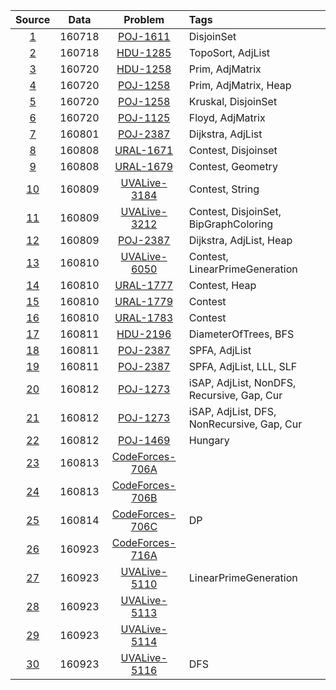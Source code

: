 |Source	|Data	|Problem	|Tags	|
|:-:	|:-:	|:-:		|:-		|
|[1](/source/1.cpp)	|160718	|[POJ-1611](http://vjudge.net/problem/POJ-1611)	|DisjoinSet|
|[2](/source/2.cpp)	|160718	|[HDU-1285](http://vjudge.net/problem/HDU-1285)	|TopoSort, AdjList|
|[3](/source/3.cpp)	|160720	|[HDU-1258](http://vjudge.net/problem/POJ-1258)	|Prim, AdjMatrix|
|[4](/source/4.cpp)	|160720	|[POJ-1258](http://vjudge.net/problem/POJ-1258)	|Prim, AdjMatrix, Heap|
|[5](/source/5.cpp)	|160720	|[POJ-1258](http://vjudge.net/problem/POJ-1258)	|Kruskal, DisjoinSet|
|[6](/source/6.cpp)	|160720	|[POJ-1125](http://vjudge.net/problem/POJ-1125)	|Floyd, AdjMatrix|
|[7](/source/7.cpp)	|160801	|[POJ-2387](http://vjudge.net/problem/POJ-2387)	|Dijkstra, AdjList|
|[8](/source/8.cpp)	|160808	|[URAL-1671](http://vjudge.net/problem/URAL-1671)	|Contest, Disjoinset|
|[9](/source/9.cpp)	|160808	|[URAL-1679](http://vjudge.net/problem/UVAL-1679)	|Contest, Geometry|
|[10](/source/10.cpp)	|160809	|[UVALive-3184](http://vjudge.net/problem/UVALive-3184)	|Contest, String|
|[11](/source/11.cpp)	|160809	|[UVALive-3212](http://vjudge.net/problem/UVALive-3212)	|Contest, DisjoinSet, BipGraphColoring|
|[12](/source/12.cpp)	|160809	|[POJ-2387](http://vjudge.net/problem/POJ-2387)	|Dijkstra, AdjList, Heap|
|[13](/source/13.cpp)	|160810	|[UVALive-6050](http://vjudge.net/problem/URALive-6050)	|Contest, LinearPrimeGeneration|
|[14](/source/14.cpp)	|160810	|[URAL-1777](http://vjudge.net/problem/URAL-1777)	|Contest, Heap|
|[15](/source/15.cpp)	|160810	|[URAL-1779](http://vjudge.net/problem/URAL-1779)	|Contest|
|[16](/source/16.cpp)	|160810	|[URAL-1783](http://vjudge.net/problem/URAL-1783)	|Contest|
|[17](/source/17.cpp)	|160811	|[HDU-2196](http://vjudge.net/problem/HDU-2196)	|DiameterOfTrees, BFS|
|[18](/source/18.cpp)	|160811	|[POJ-2387](http://vjudge.net/problem/POJ-2387)	|SPFA, AdjList|
|[19](/source/19.cpp)	|160811	|[POJ-2387](http://vjudge.net/problem/POJ-2387)	|SPFA, AdjList, LLL, SLF|
|[20](/source/20.cpp)	|160812	|[POJ-1273](http://vjudge.net/problem/POJ-1273)	|iSAP, AdjList, NonDFS, Recursive, Gap, Cur|
|[21](/source/21.cpp)	|160812	|[POJ-1273](http://vjudge.net/problem/POJ-1273)	|iSAP, AdjList, DFS, NonRecursive, Gap, Cur|
|[22](/source/22.cpp)	|160812	|[POJ-1469](http://vjudge.net/problem/POJ-1469)	|Hungary|
|[23](/source/23.cpp)	|160813	|[CodeForces-706A](http://vjudge.net/problem/CodeForces-706A)	||
|[24](/source/24.cpp)	|160813	|[CodeForces-706B](http://vjudge.net/problem/CodeForces-706B)	||
|[25](/source/25.cpp)	|160814	|[CodeForces-706C](http://vjudge.net/problem/CodeForces-706C)	|DP|
|[26](/source/26.cpp)	|160923	|[CodeForces-716A](http://vjudge.net/problem/CodeForces-716A)	||
|[27](/source/27.cpp)	|160923	|[UVALive-5110](http://vjudge.net/problem/UVALive-5110)	|LinearPrimeGeneration|
|[28](/source/28.cpp)	|160923	|[UVALive-5113](http://vjudge.net/problem/UVALive-5113)	||
|[29](/source/29.cpp)	|160923	|[UVALive-5114](http://vjudge.net/problem/UVALive-5114)	||
|[30](/source/30.cpp)	|160923	|[UVALive-5116](http://vjudge.net/problem/UVALive-5116)	|DFS|

